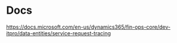 # Docs

https://docs.microsoft.com/en-us/dynamics365/fin-ops-core/dev-itpro/data-entities/service-request-tracing
